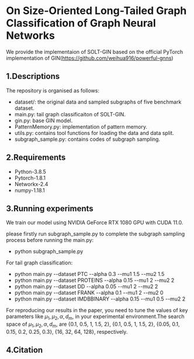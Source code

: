 # On Size-Oriented Long-Tailed Graph Classification of Graph Neural Networks

We provide the implementaion of SOLT-GIN based on the official PyTorch implementation of GIN(https://github.com/weihua916/powerful-gnns)

## 1.Descriptions
The repository is organised as follows:

- dataset/: the original data and sampled subgraphs of five benchmark dataset.
- main.py: tail graph classificaiton of SOLT-GIN.
- gin.py: base GIN model.
- PatternMemory.py: implementation of pattern memory.
- utils.py: contains tool functions for loading the data and data split.
- subgraph_sample.py: contains codes of subgraph sampling.


## 2.Requirements

- Python-3.8.5
- Pytorch-1.8.1
- Networkx-2.4
- numpy-1.18.1


## 3.Running experiments

We train our model using NVIDIA GeForce RTX 1080 GPU with CUDA 11.0.

please firstly run subgraph_sample.py to complete the subgraph sampling process before running the main.py:

- python subgraph_sample.py

For tail graph classification:

- python main.py --dataset PTC  --alpha 0.3 --mu1 1.5 --mu2 1.5
- python main.py --dataset PROTEINS  --alpha 0.15 --mu1 2 --mu2 2 
- python main.py --dataset DD    --alpha 0.05 --mu1 2 --mu2 2
- python main.py --dataset FRANK --alpha 0.1 --mu1 2 --mu2 0
- python main.py --dataset IMDBBINARY --alpha 0.15 --mu1 0.5 --mu2 2

For reproducing our results in the paper, you need to tune the values of key parameters like $\mu_1,\mu_2, \alpha, d_m$,  in your experimental environment.The search space of $\mu_1,\mu_2, \alpha, d_m$, are {0.1, 0.5, 1, 1.5, 2}, {0.1, 0.5, 1, 1.5, 2}, {0.05, 0.1, 0.15, 0.2, 0.25, 0.3}, {16, 32, 64, 128},  respectively. 

## 4.Citation
